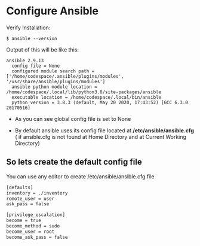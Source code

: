 
# Configure Ansible

Verify Installation:

`$ ansible --version`

Output of this will be like this:

```
ansible 2.9.13
  config file = None
  configured module search path = ['/home/codespace/.ansible/plugins/modules', '/usr/share/ansible/plugins/modules']
  ansible python module location = /home/codespace/.local/lib/python3.8/site-packages/ansible
  executable location = /home/codespace/.local/bin/ansible
  python version = 3.8.3 (default, May 20 2020, 17:43:52) [GCC 6.3.0 20170516]
  ```

* As you can see global config file is set to None

* By default ansible uses its config file located at **/etc/ansible/ansible.cfg** ( if ansible.cfg is not found at Home Directory and at Current Working Directory)

## So lets create the default config file

You can use any editor to create /etc/ansible/ansible.cfg file 

```bash
[defaults]
inventory = ./inventory
remote_user = user
ask_pass = false

[privilege_escalation]
become = true
become_method = sudo
become_user = root
become_ask_pass = false
```
